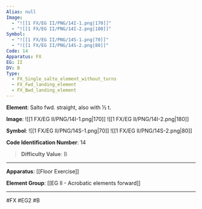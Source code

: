 ```yaml
---
Alias: null
Image:
  - "![[1 FX/EG II/PNG/14I-1.png|170]]"
  - "![[1 FX/EG II/PNG/14I-2.png|180]]"
Symbol:
  - "![[1 FX/EG II/PNG/14S-1.png|70]]"
  - "![[1 FX/EG II/PNG/14S-2.png|80]]"
Code: 14
Apparatus: FX
EG: II
DV: B
Type:
  - FX_Single_salto_element_without_turns
  - FX_Fwd_landing_element
  - FX_Bwd_landing_element
---
```

**Element**: Salto fwd. straight, also with 1⁄2 t.

**Image**:
![[1 FX/EG II/PNG/14I-1.png|170]]
![[1 FX/EG II/PNG/14I-2.png|180]]

**Symbol**:
![[1 FX/EG II/PNG/14S-1.png|70]]
![[1 FX/EG II/PNG/14S-2.png|80]]

**Code Identification Number**: 14

>**Difficulty Value**: B

___
**Apparatus**: [[Floor Exercise]]

**Element Group**: [[EG II - Acrobatic elements forward]]
___
#FX #EG2 #B
